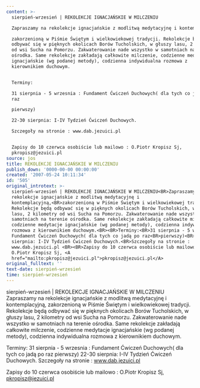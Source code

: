```yaml
---
content: >-
  sierpień-wrzesień | REKOLEKCJE IGNACJAŃSKIE W MILCZENIU

  Zapraszamy na rekolekcje ignacjańskie z modlitwą medytacyjnę i kontemplacyjną,

  zakorzenioną w Piśmie Świętym i wielkowiekowej tradycji. Rekolekcje będą
  odbywać się w pięknych okolicach Borów Tucholskich, w głuszy lasu, 2 kilometry
  od wsi Sucha na Pomorzu. Zakwaterowanie nade wszystko w samotniach na terenie
  ośrodka. Same rekolekcje zakładają całkowite milczenie, codzienne medytacje
  ignacjańskie (wg podanej metody), codzienna indywidualna rozmowa z
  kierownikiem duchowym.


  Terminy:

  31 sierpnia - 5 wrzesnia : Fundament Ćwiczeń Duchowych( dla tych co jadą po
  raz

  pierwszy)

  22-30 sierpnia: I-IV Tydzień Ćwiczeń Duchowych.

  Szczegoły na stronie : www.dab.jezuici.pl 


  Zapisy do 10 czerwca osobiście lub mailowo : O.Piotr Kropisz Sj,
  pkropisz@jezuici.pl 
source: jos
title: REKOLEKCJE IGNACJAŃSKIE W MILCZENIU
publish_down: '0000-00-00 00:00:00'
created: '2007-05-24 10:11:34'
id: '505'
original_introtext: >-
  sierpień-wrzesień | REKOLEKCJE IGNACJAŃSKIE W MILCZENIU<BR>Zapraszamy na
  rekolekcje ignacjańskie z modlitwą medytacyjnę i
  kontemplacyjną,<BR>zakorzenioną w Piśmie Świętym i wielkowiekowej tradycji.
  Rekolekcje będą odbywać się w pięknych okolicach Borów Tucholskich, w głuszy
  lasu, 2 kilometry od wsi Sucha na Pomorzu. Zakwaterowanie nade wszystko w
  samotniach na terenie ośrodka. Same rekolekcje zakładają całkowite milczenie,
  codzienne medytacje ignacjańskie (wg podanej metody), codzienna indywidualna
  rozmowa z kierownikiem duchowym.<BR><BR>Terminy:<BR>31 sierpnia - 5 wrzesnia :
  Fundament Ćwiczeń Duchowych( dla tych co jadą po raz<BR>pierwszy)<BR>22-30
  sierpnia: I-IV Tydzień Ćwiczeń Duchowych.<BR>Szczegoły na stronie :
  www.dab.jezuici.pl <BR><BR>Zapisy do 10 czerwca osobiście lub mailowo :
  O.Piotr Kropisz Sj, <A
  href="mailto:pkropisz@jezuici.pl">pkropisz@jezuici.pl</A> 
original_fulltext: ''
text-date: sierpień-wrzesień
time: sierpień-wrzesień
---
```

sierpień-wrzesień | REKOLEKCJE IGNACJAŃSKIE W MILCZENIU
Zapraszamy na rekolekcje ignacjańskie z modlitwą medytacyjnę i kontemplacyjną,
zakorzenioną w Piśmie Świętym i wielkowiekowej tradycji. Rekolekcje będą odbywać się w pięknych okolicach Borów Tucholskich, w głuszy lasu, 2 kilometry od wsi Sucha na Pomorzu. Zakwaterowanie nade wszystko w samotniach na terenie ośrodka. Same rekolekcje zakładają całkowite milczenie, codzienne medytacje ignacjańskie (wg podanej metody), codzienna indywidualna rozmowa z kierownikiem duchowym.

Terminy:
31 sierpnia - 5 wrzesnia : Fundament Ćwiczeń Duchowych( dla tych co jadą po raz
pierwszy)
22-30 sierpnia: I-IV Tydzień Ćwiczeń Duchowych.
Szczegoły na stronie : www.dab.jezuici.pl 

Zapisy do 10 czerwca osobiście lub mailowo : O.Piotr Kropisz Sj, pkropisz@jezuici.pl 

<!--{{json:{"created_date":"2007-05-24 10:11:34","publish_down":"0000-00-00 00:00:00","id":"505"}}}-->
